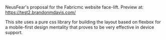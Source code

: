 NeusFear's proposal for the Fabricmc website face-lift.
Preview at: https://test2.brandonmdavis.com/


This site uses a pure css library for building the layout based on flexbox for a mobile-first design mentality that proves to be very effective in device support.

